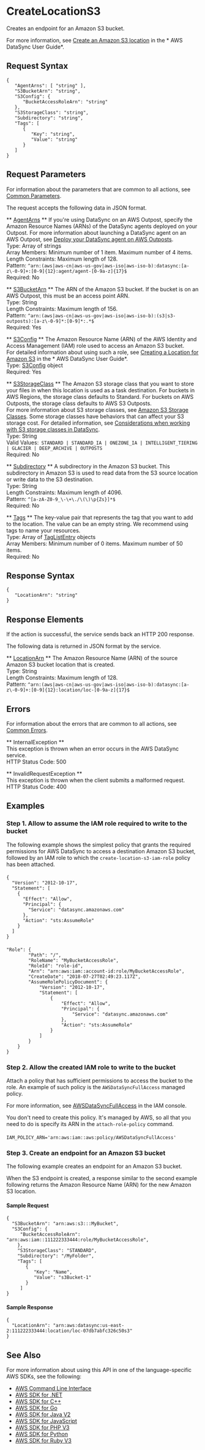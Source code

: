 # CreateLocationS3<a name="API_CreateLocationS3"></a>

Creates an endpoint for an Amazon S3 bucket\.

For more information, see [Create an Amazon S3 location](https://docs.aws.amazon.com/datasync/latest/userguide/create-locations-cli.html#create-location-s3-cli) in the * AWS DataSync User Guide*\.

## Request Syntax<a name="API_CreateLocationS3_RequestSyntax"></a>

```
{
   "AgentArns": [ "string" ],
   "S3BucketArn": "string",
   "S3Config": { 
      "BucketAccessRoleArn": "string"
   },
   "S3StorageClass": "string",
   "Subdirectory": "string",
   "Tags": [ 
      { 
         "Key": "string",
         "Value": "string"
      }
   ]
}
```

## Request Parameters<a name="API_CreateLocationS3_RequestParameters"></a>

For information about the parameters that are common to all actions, see [Common Parameters](CommonParameters.md)\.

The request accepts the following data in JSON format\.

 ** [AgentArns](#API_CreateLocationS3_RequestSyntax) **   <a name="DataSync-CreateLocationS3-request-AgentArns"></a>
If you're using DataSync on an AWS Outpost, specify the Amazon Resource Names \(ARNs\) of the DataSync agents deployed on your Outpost\. For more information about launching a DataSync agent on an AWS Outpost, see [Deploy your DataSync agent on AWS Outposts](https://docs.aws.amazon.com/datasync/latest/userguide/deploy-agents.html#outposts-agent)\.  
Type: Array of strings  
Array Members: Minimum number of 1 item\. Maximum number of 4 items\.  
Length Constraints: Maximum length of 128\.  
Pattern: `^arn:(aws|aws-cn|aws-us-gov|aws-iso|aws-iso-b):datasync:[a-z\-0-9]+:[0-9]{12}:agent/agent-[0-9a-z]{17}$`   
Required: No

 ** [S3BucketArn](#API_CreateLocationS3_RequestSyntax) **   <a name="DataSync-CreateLocationS3-request-S3BucketArn"></a>
The ARN of the Amazon S3 bucket\. If the bucket is on an AWS Outpost, this must be an access point ARN\.  
Type: String  
Length Constraints: Maximum length of 156\.  
Pattern: `^arn:(aws|aws-cn|aws-us-gov|aws-iso|aws-iso-b):(s3|s3-outposts):[a-z\-0-9]*:[0-9]*:.*$`   
Required: Yes

 ** [S3Config](#API_CreateLocationS3_RequestSyntax) **   <a name="DataSync-CreateLocationS3-request-S3Config"></a>
The Amazon Resource Name \(ARN\) of the AWS Identity and Access Management \(IAM\) role used to access an Amazon S3 bucket\.  
For detailed information about using such a role, see [Creating a Location for Amazon S3](https://docs.aws.amazon.com/datasync/latest/userguide/working-with-locations.html#create-s3-location) in the * AWS DataSync User Guide*\.  
Type: [S3Config](API_S3Config.md) object  
Required: Yes

 ** [S3StorageClass](#API_CreateLocationS3_RequestSyntax) **   <a name="DataSync-CreateLocationS3-request-S3StorageClass"></a>
The Amazon S3 storage class that you want to store your files in when this location is used as a task destination\. For buckets in AWS Regions, the storage class defaults to Standard\. For buckets on AWS Outposts, the storage class defaults to AWS S3 Outposts\.  
For more information about S3 storage classes, see [Amazon S3 Storage Classes](http://aws.amazon.com/s3/storage-classes/)\. Some storage classes have behaviors that can affect your S3 storage cost\. For detailed information, see [Considerations when working with S3 storage classes in DataSync](https://docs.aws.amazon.com/datasync/latest/userguide/create-s3-location.html#using-storage-classes)\.  
Type: String  
Valid Values:` STANDARD | STANDARD_IA | ONEZONE_IA | INTELLIGENT_TIERING | GLACIER | DEEP_ARCHIVE | OUTPOSTS`   
Required: No

 ** [Subdirectory](#API_CreateLocationS3_RequestSyntax) **   <a name="DataSync-CreateLocationS3-request-Subdirectory"></a>
A subdirectory in the Amazon S3 bucket\. This subdirectory in Amazon S3 is used to read data from the S3 source location or write data to the S3 destination\.  
Type: String  
Length Constraints: Maximum length of 4096\.  
Pattern: `^[a-zA-Z0-9_\-\+\./\(\)\p{Zs}]*$`   
Required: No

 ** [Tags](#API_CreateLocationS3_RequestSyntax) **   <a name="DataSync-CreateLocationS3-request-Tags"></a>
The key\-value pair that represents the tag that you want to add to the location\. The value can be an empty string\. We recommend using tags to name your resources\.  
Type: Array of [TagListEntry](API_TagListEntry.md) objects  
Array Members: Minimum number of 0 items\. Maximum number of 50 items\.  
Required: No

## Response Syntax<a name="API_CreateLocationS3_ResponseSyntax"></a>

```
{
   "LocationArn": "string"
}
```

## Response Elements<a name="API_CreateLocationS3_ResponseElements"></a>

If the action is successful, the service sends back an HTTP 200 response\.

The following data is returned in JSON format by the service\.

 ** [LocationArn](#API_CreateLocationS3_ResponseSyntax) **   <a name="DataSync-CreateLocationS3-response-LocationArn"></a>
The Amazon Resource Name \(ARN\) of the source Amazon S3 bucket location that is created\.  
Type: String  
Length Constraints: Maximum length of 128\.  
Pattern: `^arn:(aws|aws-cn|aws-us-gov|aws-iso|aws-iso-b):datasync:[a-z\-0-9]+:[0-9]{12}:location/loc-[0-9a-z]{17}$` 

## Errors<a name="API_CreateLocationS3_Errors"></a>

For information about the errors that are common to all actions, see [Common Errors](CommonErrors.md)\.

 ** InternalException **   
This exception is thrown when an error occurs in the AWS DataSync service\.  
HTTP Status Code: 500

 ** InvalidRequestException **   
This exception is thrown when the client submits a malformed request\.  
HTTP Status Code: 400

## Examples<a name="API_CreateLocationS3_Examples"></a>

### Step 1\. Allow to assume the IAM role required to write to the bucket<a name="API_CreateLocationS3_Example_1"></a>

The following example shows the simplest policy that grants the required permissions for AWS DataSync to access a destination Amazon S3 bucket, followed by an IAM role to which the `create-location-s3-iam-role` policy has been attached\.

#### <a name="w326aac37b7c38c17b3b5"></a>

```
{
  "Version": "2012-10-17",
  "Statement": [
    {
      "Effect": "Allow",
      "Principal": {
        "Service": "datasync.amazonaws.com"
      },
      "Action": "sts:AssumeRole"
    }
  ]
}
```

#### <a name="w326aac37b7c38c17b3b7"></a>

```
"Role": {
        "Path": "/",
        "RoleName": "MyBucketAccessRole",
        "RoleId": "role-id",
        "Arn": "arn:aws:iam::account-id:role/MyBucketAccessRole",
        "CreateDate": "2018-07-27T02:49:23.117Z",
        "AssumeRolePolicyDocument": {
            "Version": "2012-10-17",
            "Statement": [
                {
                    "Effect": "Allow",
                    "Principal": {
                        "Service": "datasync.amazonaws.com"
                    },
                    "Action": "sts:AssumeRole"
                }
            ]
        }
    }
}
```

### Step 2\. Allow the created IAM role to write to the bucket<a name="API_CreateLocationS3_Example_2"></a>

Attach a policy that has sufficient permissions to access the bucket to the role\. An example of such policy is the `AWSDataSyncFullAccess` managed policy\.

For more information, see [AWSDataSyncFullAccess](https://console.aws.amazon.com/iam/home?#/policies/arn:aws:iam::aws:policy/AWSDataSyncFullAccess$jsonEditor) in the IAM console\.

You don't need to create this policy\. It's managed by AWS, so all that you need to do is specify its ARN in the `attach-role-policy` command\.

#### <a name="w326aac37b7c38c17b5b9"></a>

```
IAM_POLICY_ARN='arn:aws:iam::aws:policy/AWSDataSyncFullAccess'
```

### Step 3\. Create an endpoint for an Amazon S3 bucket<a name="API_CreateLocationS3_Example_3"></a>

The following example creates an endpoint for an Amazon S3 bucket\.

When the S3 endpoint is created, a response similar to the second example following returns the Amazon Resource Name \(ARN\) for the new Amazon S3 location\.

#### Sample Request<a name="API_CreateLocationS3_Example_3_Request"></a>

```
{
  "S3BucketArn": "arn:aws:s3:::MyBucket",
  "S3Config": {
     "BucketAccessRoleArn": "arn:aws:iam::111222333444:role/MyBucketAccessRole",
    },
    "S3StorageClass": "STANDARD",
    "Subdirectory": "/MyFolder",
    "Tags": [
       {
          "Key": "Name",
          "Value": "s3Bucket-1"
       }
     ]
}
```

#### Sample Response<a name="API_CreateLocationS3_Example_3_Response"></a>

```
{
  "LocationArn": "arn:aws:datasync:us-east-2:111222333444:location/loc-07db7abfc326c50s3"
}
```

## See Also<a name="API_CreateLocationS3_SeeAlso"></a>

For more information about using this API in one of the language\-specific AWS SDKs, see the following:
+  [AWS Command Line Interface](https://docs.aws.amazon.com/goto/aws-cli/datasync-2018-11-09/CreateLocationS3) 
+  [AWS SDK for \.NET](https://docs.aws.amazon.com/goto/DotNetSDKV3/datasync-2018-11-09/CreateLocationS3) 
+  [AWS SDK for C\+\+](https://docs.aws.amazon.com/goto/SdkForCpp/datasync-2018-11-09/CreateLocationS3) 
+  [AWS SDK for Go](https://docs.aws.amazon.com/goto/SdkForGoV1/datasync-2018-11-09/CreateLocationS3) 
+  [AWS SDK for Java V2](https://docs.aws.amazon.com/goto/SdkForJavaV2/datasync-2018-11-09/CreateLocationS3) 
+  [AWS SDK for JavaScript](https://docs.aws.amazon.com/goto/AWSJavaScriptSDK/datasync-2018-11-09/CreateLocationS3) 
+  [AWS SDK for PHP V3](https://docs.aws.amazon.com/goto/SdkForPHPV3/datasync-2018-11-09/CreateLocationS3) 
+  [AWS SDK for Python](https://docs.aws.amazon.com/goto/boto3/datasync-2018-11-09/CreateLocationS3) 
+  [AWS SDK for Ruby V3](https://docs.aws.amazon.com/goto/SdkForRubyV3/datasync-2018-11-09/CreateLocationS3) 